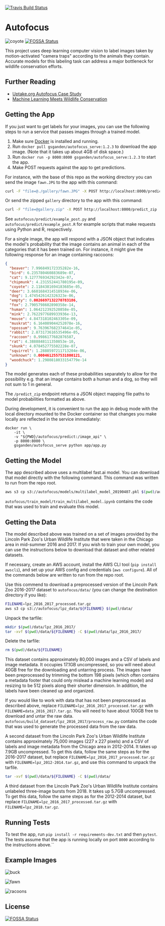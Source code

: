 [![Travis Build Status](https://img.shields.io/travis/uptake/autofocus.svg?label=travis&logo=travis&branch=master)](https://travis-ci.org/uptake/autofocus)

# Autofocus

![coyote](./gallery/coyote1.jpg)
[![FOSSA Status](https://app.fossa.com/api/projects/git%2Bgithub.com%2Frlfagan%2Fautofocus.svg?type=shield)](https://app.fossa.com/projects/git%2Bgithub.com%2Frlfagan%2Fautofocus?ref=badge_shield)

This project uses deep learning computer vision to label images taken by motion-activated "camera traps" according to the animals they contain. Accurate models for this labeling task can address a major bottleneck for wildlife conservation efforts.

## Further Reading

- [Uptake.org Autofocus Case Study](https://www.uptake.org/impact/special-projects)
- [Machine Learning Meets Wildlife Conservation](https://www.lpzoo.org/blog/machine-learning-meets-wildlife-conservation)

## Getting the App

If you just want to get labels for your images, you can use the following steps to run a service that passes images through a trained model.

1. Make sure [Docker](https://www.docker.com/get-started) is installed and running.
2. Run `docker pull gsganden/autofocus_serve:1.2.3` to download the app image. (Note that it takes up about 4GB of disk space.)
3. Run `docker run -p 8000:8000 gsganden/autofocus_serve:1.2.3` to start the app.
4. Make POST requests against the app to get predictions.

For instance, with the base of this repo as the working directory you can send the image `fawn.JPG` to the app with this command:

```bash
curl -F "file=@./gallery/fawn.JPG" -X POST http://localhost:8000/predict
```

Or send the zipped `gallery` directory to the app with this command:

```bash
curl -F "file=@gallery.zip" -X POST http://localhost:8000/predict_zip
```

See `autofocus/predict/example_post.py` and `autofocus/predict/example_post.R` for example scripts that make requests using Python and R, respectively.

For a single image, the app will respond with a JSON object that indicates the model's probability that the image contains an animal in each of the categories that it has been trained on. For instance, it might give the following response for an image containing raccoons:

```json
{
  "beaver": 7.996849172335282e-16,
  "bird": 6.235780460883689e-07,
  "cat": 9.127776934292342e-07,
  "chipmunk": 4.231552441780195e-09,
  "coyote": 2.1184381694183685e-05,
  "deer": 3.6601684314518934e-06,
  "dog": 1.4745426142326323e-06,
  "empty": 0.0026697132270783186,
  "fox": 2.7905798602890358e-14,
  "human": 1.064212392520858e-05,
  "mink": 2.7622977689933936e-13,
  "mouse": 4.847318102463305e-09,
  "muskrat": 6.164089044252078e-16,
  "opossum": 9.763967682374641e-05,
  "rabbit": 2.873173616535496e-05,
  "raccoon": 0.9986177682876587,
  "rat": 4.3888848111350853e-10,
  "skunk": 4.078452775502228e-07,
  "squirrel": 1.2888597211713204e-06,
  "unknown": 0.0004612557531800121,
  "woodchuck": 1.2980818033154779e-14
}
```

The model generates each of these probabilities separately to allow for the possibility e.g. that an image contains both a human and a dog, so they will not sum to 1 in general.

The `/predict_zip` endpoint returns a JSON object mapping file paths to model probabilities formatted as above.

During development, it is convenient to run the app in debug mode with the local directory mounted to the Docker container so that changes you make locally are reflected in the service immediately:

```
docker run \
    -it \
    -v "${PWD}/autofocus/predict:/image_api" \
    -p 8000:8000 \
    gsganden/autofocus_serve python app/app.py
```

## Getting the Model

The app described above uses a multilabel fast.ai model. You can download that model directly with the following command. This command was written to run from the repo root. 

```bash
aws s3 cp s3://autofocus/models/multilabel_model_20190407.pkl $(pwd)/autofocus/predict/models
```

`autofocus/train_model/train_multilabel_model.ipynb` contains the code that was used to train and evaluate this model.

## Getting the Data

The model described above was trained on a set of images provided by the Lincoln Park Zoo's Urban Wildlife Institute that were taken in the Chicago area in mid-summer 2016 and 2017. If you wish to train your own model, you can use the instructions below to download that dataset and other related datasets.

If necessary, create an AWS account, install the AWS CLI tool (`pip install awscli`), and set up your AWS config and credentials (`aws configure`). All of the commands below are written to run from the repo root.

Use this commend to download a preprocessed version of the Lincoln Park Zoo 2016-2017 dataset to `autofocus/data/` (you can change the destination directory if you like):

```bash
FILENAME=lpz_2016_2017_processed.tar.gz
aws s3 cp s3://autofocus/lpz_data/${FILENAME} $(pwd)/data/
```

Unpack the tarfile:

```bash
mkdir $(pwd)/data/lpz_2016_2017/
tar -xvf $(pwd)/data/${FILENAME} -C $(pwd)/data/lpz_2016_2017/
```

Delete the tarfile:

```bash
rm $(pwd)/data/${FILENAME}
```

This dataset contains approximately 80,000 images and a CSV of labels and image metadata. It occupies 17.1GB uncompressed, so you will need about 40GB free for the downloading and untarring process. The images have been preprocessed by trimming the bottom 198 pixels (which often contains a metadata footer that could only mislead a machine learning model) and resizing to be 512 pixels along their shorter dimension. In addition, the labels have been cleaned up and organized.

If you would like to work with data that has not been preprocessed as described above, replace `FILENAME=lpz_2016_2017_processed.tar.gz` with `FILENAME=data_2016_2017.tar.gz`. You will need to have about 100GB free to download and untar the raw data. `autofocus/build_dataset/lpz_2016_2017/process_raw.py` contains the code that was used to generate the processed data from the raw data.

A second dataset from the Lincoln Park Zoo's Urban Wildlife Institute contains approximately 75,000 images (227 x 227 pixels) and a CSV of labels and image metadata from the Chicago area in 2012-2014. It takes up 7.9GB uncompressed. To get this data, follow the same steps as for the 2016-2017 dataset, but replace `FILENAME=lpz_2016_2017_processed.tar.gz` with `FILENAME=lpz_2012-2014.tar.gz`, and use this command to unpack the tarfile.

```bash
tar -xvf $(pwd)/data/${FILENAME} -C $(pwd)/data/
```

A third dataset from the Lincoln Park Zoo's Urban Wildlife Institute contains unlabeled three-image bursts from 2018. It takes up 5.7GB uncompressed. To get this data, follow the same steps as for the 2012-2014 dataset, but replace `FILENAME=lpz_2016_2017_processed.tar.gz` with `FILENAME=lpz_2018.tar.gz`.

## Running Tests

To test the app, run `pip install -r requirements-dev.txt` and then `pytest`. The tests assume that the app is running locally on port `8000` according to the instructions above.``

## Example Images

![buck](./gallery/buck.jpeg)

![fawn](./gallery/fawn.JPG)

![racoons](gallery/raccoons.jpeg)


## License
[![FOSSA Status](https://app.fossa.com/api/projects/git%2Bgithub.com%2Frlfagan%2Fautofocus.svg?type=large)](https://app.fossa.com/projects/git%2Bgithub.com%2Frlfagan%2Fautofocus?ref=badge_large)